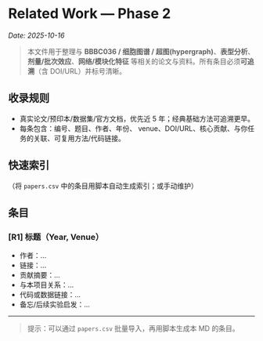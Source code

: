 # Related Work — Phase 2
_Date: 2025-10-16_

> 本文件用于整理与 **BBBC036 / 细胞图谱 / 超图(hypergraph)**、**表型分析**、**剂量/批次效应**、**网络/模块化特征** 等相关的论文与资料。所有条目必须**可追溯**（含 DOI/URL）并标号清晰。

## 收录规则
- 真实论文/预印本/数据集/官方文档，优先近 5 年；经典基础方法可追溯更早。
- 每条包含：编号、题目、作者、年份、 venue、DOI/URL、核心贡献、与你任务的关联、可复用方法/代码链接。

## 快速索引
（将 `papers.csv` 中的条目用脚本自动生成索引；或手动维护）

## 条目
### [R1] 标题（Year, Venue）
- 作者：…
- 链接：…
- 贡献摘要：…
- 与本项目关系：…
- 代码或数据链接：…
- 备忘/后续实验启发：…

---

> 提示：可以通过 `papers.csv` 批量导入，再用脚本生成本 MD 的条目。
